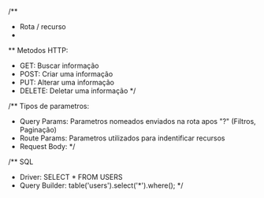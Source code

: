 /**
 *  Rota / recurso
 *  
 ** Metodos HTTP:
 *  GET:         Buscar informação
 *  POST:       Criar uma informação
 *  PUT:         Alterar uma informação 
 *  DELETE:  Deletar uma informação
 */

/**  Tipos de parametros:
 *  Query Params: Parametros nomeados enviados na rota apos "?" (Filtros, Paginação)
 *  Route Params: Parametros utilizados para indentificar recursos
 *  Request Body: 
*/

/** SQL
 *  Driver: SELECT * FROM USERS
 *  Query Builder:  table('users').select('*').where();
 */